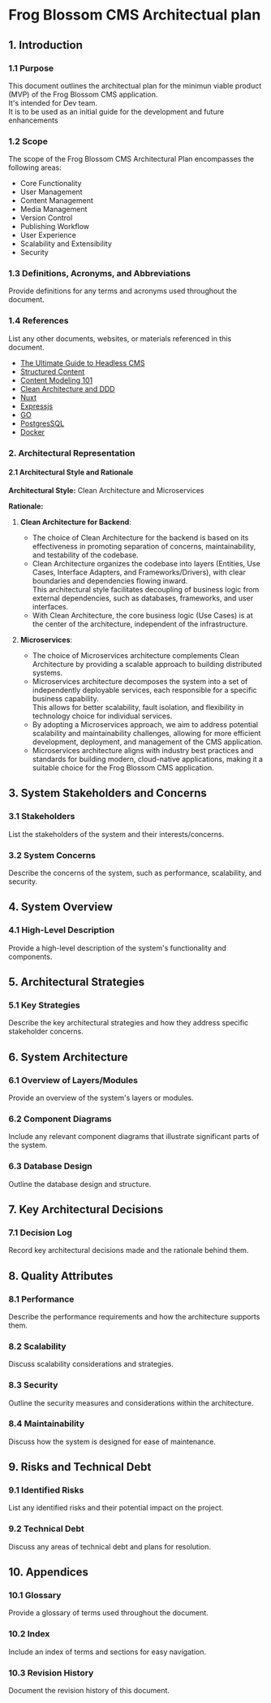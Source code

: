 # Frog Blossom CMS Architectual plan

## 1. Introduction

### 1.1 Purpose

This document outlines the architectual plan for the minimun viable product (MVP) of the Frog Blossom CMS application. <br>
It's intended for Dev team. <br>
It is to be used as an initial guide for the development and future enhancements


### 1.2 Scope
The scope of the Frog Blossom CMS Architectural Plan encompasses the following areas:

- Core Functionality
- User Management
- Content Management
- Media Management
- Version Control
- Publishing Workflow
- User Experience
- Scalability and Extensibility
- Security

### 1.3 Definitions, Acronyms, and Abbreviations
Provide definitions for any terms and acronyms used throughout the document.

### 1.4 References
List any other documents, websites, or materials referenced in this document.

- [The Ultimate Guide to Headless CMS](https://www.enonic.com/headless-cms-ultimate-guide#challenges)
- [Structured Content](https://www.enonic.com/blog/what-is-structured-content)
- [Content Modeling 101](https://www.enonic.com/resources/guides/healthcare-content-modeling-101)
- [Clean Architecture and DDD](https://medium.com/bimar-teknoloji/understanding-clean-architecture-and-domain-driven-design-ddd-24e89caabc40)
- [Nuxt](https://nuxt.com/docs/getting-started/introduction)
- [Expressjs](https://expressjs.com/)
- [GO](https://go.dev/doc/)
- [PostgresSQL](https://www.postgresql.org/docs/current/)
- [Docker](https://docs.docker.com/)


### 2. Architectural Representation

#### 2.1 Architectural Style and Rationale

**Architectural Style:** Clean Architecture and Microservices

**Rationale:**

1. **Clean Architecture for Backend**:
   - The choice of Clean Architecture for the backend is based on its effectiveness in promoting separation of concerns, maintainability, and testability of the codebase. 
   - Clean Architecture organizes the codebase into layers (Entities, Use Cases, Interface Adapters, and Frameworks/Drivers), with clear boundaries and dependencies flowing inward. <br>
    This architectural style facilitates decoupling of business logic from external dependencies, such as databases, frameworks, and user interfaces.
   - With Clean Architecture, the core business logic (Use Cases) is at the center of the architecture, independent of the infrastructure.

2. **Microservices**:
   - The choice of Microservices architecture complements Clean Architecture by providing a scalable approach to building distributed systems.
   - Microservices architecture decomposes the system into a set of independently deployable services, each responsible for a specific business capability. <br> 
   This allows for better scalability, fault isolation, and flexibility in technology choice for individual services.
   - By adopting a Microservices approach, we aim to address potential scalability and maintainability challenges, allowing for more efficient development, deployment, and management of the CMS application.
   - Microservices architecture aligns with industry best practices and standards for building modern, cloud-native applications, making it a suitable choice for the Frog Blossom CMS application.

## 3. System Stakeholders and Concerns

### 3.1 Stakeholders
List the stakeholders of the system and their interests/concerns.

### 3.2 System Concerns
Describe the concerns of the system, such as performance, scalability, and security.

## 4. System Overview

### 4.1 High-Level Description
Provide a high-level description of the system's functionality and components.

## 5. Architectural Strategies

### 5.1 Key Strategies
Describe the key architectural strategies and how they address specific stakeholder concerns.

## 6. System Architecture

### 6.1 Overview of Layers/Modules
Provide an overview of the system's layers or modules.

### 6.2 Component Diagrams
Include any relevant component diagrams that illustrate significant parts of the system.

### 6.3 Database Design
Outline the database design and structure.

## 7. Key Architectural Decisions

### 7.1 Decision Log
Record key architectural decisions made and the rationale behind them.

## 8. Quality Attributes

### 8.1 Performance
Describe the performance requirements and how the architecture supports them.

### 8.2 Scalability
Discuss scalability considerations and strategies.

### 8.3 Security
Outline the security measures and considerations within the architecture.

### 8.4 Maintainability
Discuss how the system is designed for ease of maintenance.

## 9. Risks and Technical Debt

### 9.1 Identified Risks
List any identified risks and their potential impact on the project.

### 9.2 Technical Debt
Discuss any areas of technical debt and plans for resolution.

## 10. Appendices

### 10.1 Glossary
Provide a glossary of terms used throughout the document.

### 10.2 Index
Include an index of terms and sections for easy navigation.

### 10.3 Revision History
Document the revision history of this document.